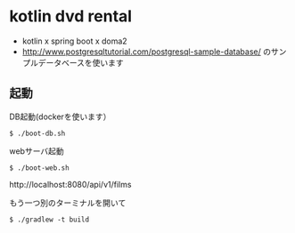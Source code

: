# kotlin dvd rental

- kotlin x spring boot x doma2
- http://www.postgresqltutorial.com/postgresql-sample-database/ のサンプルデータベースを使います

## 起動

DB起動(dockerを使います）

```
$ ./boot-db.sh
```

webサーバ起動

```
$ ./boot-web.sh
```

http://localhost:8080/api/v1/films

もう一つ別のターミナルを開いて

```
$ ./gradlew -t build
```

